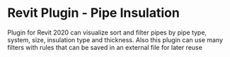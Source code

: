 # Revit Plugin - Pipe Insulation
Plugin for Revit 2020 can visualize sort and filter pipes by pipe type, system, size, insulation type and thickness. 
Also this plugin can use many filters with rules that can be saved in an external file for later reuse
